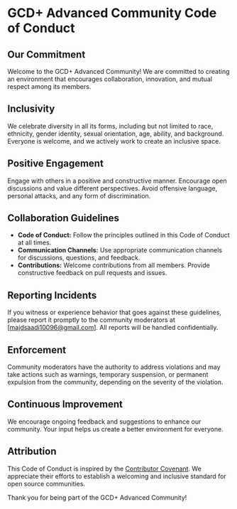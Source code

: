 # GCD+ Advanced Community Code of Conduct

## Our Commitment

Welcome to the GCD+ Advanced Community! We are committed to creating an environment that encourages collaboration, innovation, and mutual respect among its members.

## Inclusivity

We celebrate diversity in all its forms, including but not limited to race, ethnicity, gender identity, sexual orientation, age, ability, and background. Everyone is welcome, and we actively work to create an inclusive space.

## Positive Engagement

Engage with others in a positive and constructive manner. Encourage open discussions and value different perspectives. Avoid offensive language, personal attacks, and any form of discrimination.

## Collaboration Guidelines

- **Code of Conduct:** Follow the principles outlined in this Code of Conduct at all times.
- **Communication Channels:** Use appropriate communication channels for discussions, questions, and feedback.
- **Contributions:** Welcome contributions from all members. Provide constructive feedback on pull requests and issues.

## Reporting Incidents

If you witness or experience behavior that goes against these guidelines, please report it promptly to the community moderators at [majdsaadi10096@gmail.com]. All reports will be handled confidentially.

## Enforcement

Community moderators have the authority to address violations and may take actions such as warnings, temporary suspension, or permanent expulsion from the community, depending on the severity of the violation.

## Continuous Improvement

We encourage ongoing feedback and suggestions to enhance our community. Your input helps us create a better environment for everyone.

## Attribution

This Code of Conduct is inspired by the [Contributor Covenant](https://www.contributor-covenant.org/version/2/0/code_of_conduct.html). We appreciate their efforts to establish a welcoming and inclusive standard for open source communities.

Thank you for being part of the GCD+ Advanced Community!
